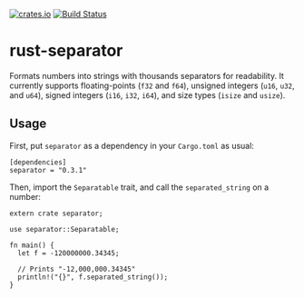 [![crates.io](https://img.shields.io/crates/v/separator.svg)](https://crates.io/crates/separator) [![Build Status](https://travis-ci.org/saghm/rust-separator.svg?branch=master)](https://travis-ci.org/saghm/rust-separator)

rust-separator
==============

Formats numbers into strings with thousands separators for readability. It currently supports floating-points (`f32` and `f64`), unsigned integers (`u16`, `u32`, and `u64`), signed integers (`i16`, `i32`, `i64`), and size types (`isize` and `usize`).

Usage
-----

First, put `separator` as a dependency in your `Cargo.toml` as usual:

```
[dependencies]
separator = "0.3.1"
```

Then, import the `Separatable` trait, and call the `separated_string` on a number:

```
extern crate separator;

use separator::Separatable;

fn main() {
  let f = -120000000.34345;

  // Prints "-12,000,000.34345"
  println!("{}", f.separated_string());
}
```
